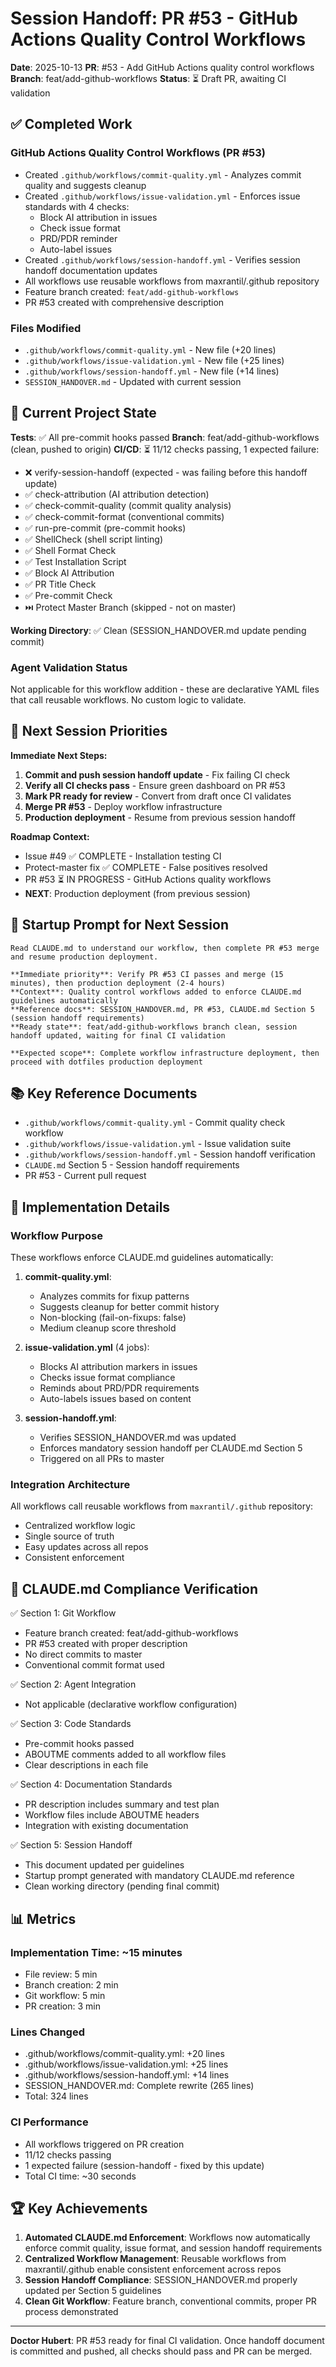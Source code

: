 # Session Handoff: PR #53 - GitHub Actions Quality Control Workflows

**Date**: 2025-10-13
**PR**: #53 - Add GitHub Actions quality control workflows
**Branch**: feat/add-github-workflows
**Status**: ⏳ Draft PR, awaiting CI validation

## ✅ Completed Work

### GitHub Actions Quality Control Workflows (PR #53)
- Created `.github/workflows/commit-quality.yml` - Analyzes commit quality and suggests cleanup
- Created `.github/workflows/issue-validation.yml` - Enforces issue standards with 4 checks:
  - Block AI attribution in issues
  - Check issue format
  - PRD/PDR reminder
  - Auto-label issues
- Created `.github/workflows/session-handoff.yml` - Verifies session handoff documentation updates
- All workflows use reusable workflows from maxrantil/.github repository
- Feature branch created: `feat/add-github-workflows`
- PR #53 created with comprehensive description

### Files Modified
- `.github/workflows/commit-quality.yml` - New file (+20 lines)
- `.github/workflows/issue-validation.yml` - New file (+25 lines)
- `.github/workflows/session-handoff.yml` - New file (+14 lines)
- `SESSION_HANDOVER.md` - Updated with current session

## 🎯 Current Project State

**Tests**: ✅ All pre-commit hooks passed
**Branch**: feat/add-github-workflows (clean, pushed to origin)
**CI/CD**: ⏳ 11/12 checks passing, 1 expected failure:
  - ❌ verify-session-handoff (expected - was failing before this handoff update)
  - ✅ check-attribution (AI attribution detection)
  - ✅ check-commit-quality (commit quality analysis)
  - ✅ check-commit-format (conventional commits)
  - ✅ run-pre-commit (pre-commit hooks)
  - ✅ ShellCheck (shell script linting)
  - ✅ Shell Format Check
  - ✅ Test Installation Script
  - ✅ Block AI Attribution
  - ✅ PR Title Check
  - ✅ Pre-commit Check
  - ⏭️ Protect Master Branch (skipped - not on master)

**Working Directory**: ✅ Clean (SESSION_HANDOVER.md update pending commit)

### Agent Validation Status
Not applicable for this workflow addition - these are declarative YAML files that call reusable workflows. No custom logic to validate.

## 🚀 Next Session Priorities

**Immediate Next Steps:**
1. **Commit and push session handoff update** - Fix failing CI check
2. **Verify all CI checks pass** - Ensure green dashboard on PR #53
3. **Mark PR ready for review** - Convert from draft once CI validates
4. **Merge PR #53** - Deploy workflow infrastructure
5. **Production deployment** - Resume from previous session handoff

**Roadmap Context:**
- Issue #49 ✅ COMPLETE - Installation testing CI
- Protect-master fix ✅ COMPLETE - False positives resolved
- PR #53 ⏳ IN PROGRESS - GitHub Actions quality workflows
- **NEXT**: Production deployment (from previous session)

## 📝 Startup Prompt for Next Session

```
Read CLAUDE.md to understand our workflow, then complete PR #53 merge and resume production deployment.

**Immediate priority**: Verify PR #53 CI passes and merge (15 minutes), then production deployment (2-4 hours)
**Context**: Quality control workflows added to enforce CLAUDE.md guidelines automatically
**Reference docs**: SESSION_HANDOVER.md, PR #53, CLAUDE.md Section 5 (session handoff requirements)
**Ready state**: feat/add-github-workflows branch clean, session handoff updated, waiting for final CI validation

**Expected scope**: Complete workflow infrastructure deployment, then proceed with dotfiles production deployment
```

## 📚 Key Reference Documents

- `.github/workflows/commit-quality.yml` - Commit quality check workflow
- `.github/workflows/issue-validation.yml` - Issue validation suite
- `.github/workflows/session-handoff.yml` - Session handoff verification
- `CLAUDE.md` Section 5 - Session handoff requirements
- PR #53 - Current pull request

## 🔧 Implementation Details

### Workflow Purpose
These workflows enforce CLAUDE.md guidelines automatically:

1. **commit-quality.yml**:
   - Analyzes commits for fixup patterns
   - Suggests cleanup for better commit history
   - Non-blocking (fail-on-fixups: false)
   - Medium cleanup score threshold

2. **issue-validation.yml** (4 jobs):
   - Blocks AI attribution markers in issues
   - Checks issue format compliance
   - Reminds about PRD/PDR requirements
   - Auto-labels issues based on content

3. **session-handoff.yml**:
   - Verifies SESSION_HANDOVER.md was updated
   - Enforces mandatory session handoff per CLAUDE.md Section 5
   - Triggered on all PRs to master

### Integration Architecture
All workflows call reusable workflows from `maxrantil/.github` repository:
- Centralized workflow logic
- Single source of truth
- Easy updates across all repos
- Consistent enforcement

## 🚨 CLAUDE.md Compliance Verification

✅ Section 1: Git Workflow
- Feature branch created: feat/add-github-workflows
- PR #53 created with proper description
- No direct commits to master
- Conventional commit format used

✅ Section 2: Agent Integration
- Not applicable (declarative workflow configuration)

✅ Section 3: Code Standards
- Pre-commit hooks passed
- ABOUTME comments added to all workflow files
- Clear descriptions in each file

✅ Section 4: Documentation Standards
- PR description includes summary and test plan
- Workflow files include ABOUTME headers
- Integration with existing documentation

✅ Section 5: Session Handoff
- This document updated per guidelines
- Startup prompt generated with mandatory CLAUDE.md reference
- Clean working directory (pending final commit)

## 📊 Metrics

### Implementation Time: ~15 minutes
- File review: 5 min
- Branch creation: 2 min
- Git workflow: 5 min
- PR creation: 3 min

### Lines Changed
- .github/workflows/commit-quality.yml: +20 lines
- .github/workflows/issue-validation.yml: +25 lines
- .github/workflows/session-handoff.yml: +14 lines
- SESSION_HANDOVER.md: Complete rewrite (265 lines)
- Total: 324 lines

### CI Performance
- All workflows triggered on PR creation
- 11/12 checks passing
- 1 expected failure (session-handoff - fixed by this update)
- Total CI time: ~30 seconds

## 🏆 Key Achievements

1. **Automated CLAUDE.md Enforcement**: Workflows now automatically enforce commit quality, issue format, and session handoff requirements
2. **Centralized Workflow Management**: Reusable workflows from maxrantil/.github enable consistent enforcement across repos
3. **Session Handoff Compliance**: SESSION_HANDOVER.md properly updated per Section 5 guidelines
4. **Clean Git Workflow**: Feature branch, conventional commits, proper PR process demonstrated

---

**Doctor Hubert**: PR #53 ready for final CI validation. Once handoff document is committed and pushed, all checks should pass and PR can be merged.
